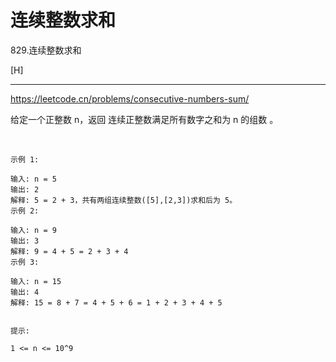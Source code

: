# 连续整数求和

829.连续整数求和

[H]

---

https://leetcode.cn/problems/consecutive-numbers-sum/


给定一个正整数 n，返回 连续正整数满足所有数字之和为 n 的组数 。 

 
```
示例 1:

输入: n = 5
输出: 2
解释: 5 = 2 + 3，共有两组连续整数([5],[2,3])求和后为 5。
示例 2:

输入: n = 9
输出: 3
解释: 9 = 4 + 5 = 2 + 3 + 4
示例 3:

输入: n = 15
输出: 4
解释: 15 = 8 + 7 = 4 + 5 + 6 = 1 + 2 + 3 + 4 + 5
 

提示:

1 <= n <= 10^9
```